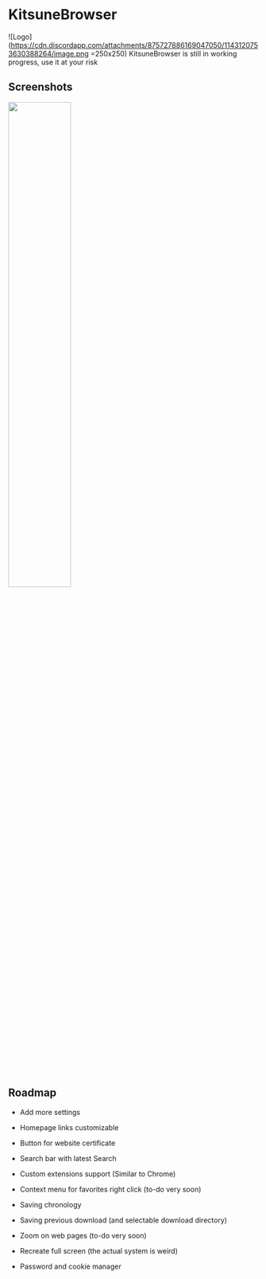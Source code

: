 # KitsuneBrowser
![Logo](https://cdn.discordapp.com/attachments/875727886169047050/1143120753630388264/image.png =250x250)
KitsuneBrowser is still in working progress, use it at your risk
## Screenshots
<img src="https://cdn.discordapp.com/attachments/875727886169047050/1143120021653037056/image.png" width="50%" />


## Roadmap

- Add more settings

- Homepage links customizable

- Button for website certificate

- Search bar with latest Search

- Custom extensions support (Similar to Chrome)

- Context menu for favorites right click (to-do very soon)

- Saving chronology

- Saving previous download (and selectable download directory)

- Zoom on web pages (to-do very soon)

- Recreate full screen (the actual system is weird)

- Password and cookie manager


